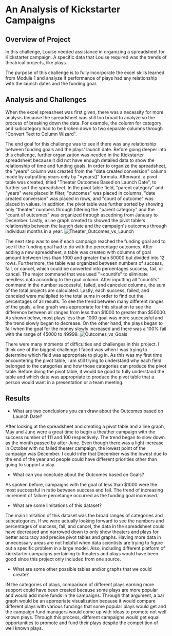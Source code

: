 # An Analysis of Kickstarter Campaigns
## Overview of Project
In this challenge, Louise needed assistance in organizing a spreadsheet for Kickstarter campaign. A specific data that Louise required was the trends of theatrical projects, like plays.

The purpose of this challenge is to fully incorporate the excel skills learned from Module 1 and analyze if performance of plays had any relationship with the launch dates and the funding goal.

## Analysis and Challenges
When the excel spreasheet was first given, there was a necessity for more analysis because the spreadsheet was still too broad to analyze so the process of breaking down the data. For example, the column for category and subcategory had to be broken down to two separate columns through "Convert Text to Column Wizard".

The end goal for this challenge was to see if there was any relationship between funding goals and the plays' launch date. Before going deeper into this challenge, further organization was needed in the Kickstarter spreadsheet because it did not have enough detailed data to show the relationship of time and funding goals. In order to organize the spreadsheet, the "years" column was created from the "date created conversion" column made by outputting years only by "=years()" formula. Afterward, a pivot table was created, titled "Theater Outcomes Based on Launch Date", to further sort the spreadsheet. In the pivot table field, "parent category" and "years" were placed in filter, "outcomes" was placed in columns, "date created conversion" was placed in rows, and "count of outcome" was placed in values. In addition, the pivot table was further sorted by showing only "theater" numbers through filtering the "parent category" and the "count of outcomes" was organized through ascedning from January to December. Lastly, a line graph created to showed the pivot table's relationship between the launch date and the campaign's outcomes through individual months in a year.
![Theater_Outcomes_vs_Launch](https://user-images.githubusercontent.com/92328984/138562580-421b8c41-e5c4-4f92-bf63-b271bf4b486b.png)

The next step was to see if each campaign reached the funding goal and to see if the funding goal had to do with the percentage outcomes. After adding a new spreadsheet, a table was created with columns of goal amount between less than 1000 and greater than 50000 but divided into 12 rows. Furthermore, the table was organized between numbers of success, fail, or cancel, which could be converted into percentages success, fail, or cancel. The major command that was used "=countifs" to eliminate needless data according to the goal column. After inputting all "countifs" command in the number successful, failed, and canceled columns, the sum of the total projects are calculated. Lastly, each success, failed, and canceled were multiplied to the total sums in order to find out the percentages of all results. To see the trend between many different ranges of the goals, a line graph was appropriate for this situation to see the difference between all ranges from less than $1000 to greater than $50000. As shown below, most plays less than 1000 goal was more successful and the trend slowly began to decrease. On the other hand, the plays began to fail when the goal for the money slowly increased and there was a 100% fail with the range of 45000 to 49999.
![Outcomes_vs_Goals](https://user-images.githubusercontent.com/92328984/138601308-41ab034e-9c6a-497b-888a-6284d51364a4.png)

There were many moments of difficulties and challenges in this project. I think one of the biggest challenge I faced was when I was trying to determine which field was appropriate to plug in. As this was my first time encountering the pivot table, I am still trying to understand why each field belonged to the categories and how those categories can produce the pivot table. Before doing the pivot table, it would be good to fully understand the table and which data was appropriate to produce the pivot table that a person would want in a presentation or a team meeting.

## Results
- What are two conclusions you can draw about the Outcomes based on Launch Date?

After looking at the spreadsheet and creating a pivot table and a line graph, May and June were a great time to begin a theather campaign with the success number of 111 and 100 respectively. The trend began to slow down as the month passed by after June. Even though there was a light increase in October with no failed theater campaign, the lowest point of the campaign was December. I could infer that December was the lowest due to the end of the year and people could have different priorities other than going to support a play.

- What can you conclude about the Outcomes based on Goals?

As spoken before, campaigns with the goal of less than $1000 were the most successful in ratio between success and fail. The trend of increasing increment of failure percetange occurred as the funding goal increased.

- What are some limitations of this dataset?

The main limitation of this dataset was the broad ranges of categories and subcategories. If we were actually looking forward to see the numbers and percentages of success, fail, and cancel, the data in the spreadsheet could have decreased and narrowed down to only show theaters and plays for better accuracy and precise pivot tables and graphs. Having more data in unnecessary areas are not helpful when data scientists are trying to figure out a specific problem in a large model. Also, including different platform of kickstarter campaigns pertaining to theaters and plays would have been good since this project only included from one source.

- What are some other possible tables and/or graphs that we could create?

IN the categories of plays, comparison of different plays earning more support could have been created because some plays are more popular and would add more funds in the campaigns. Through that argument, a bar graph would be an appropriate visualization because it would compare different plays with various fundings that some popular plays would get and the campaign fund managers would come up with ideas to promote not well known plays. Through this process, different campaigns would get equal opportunities to promote and fund their plays despite the competition of well known plays. 
